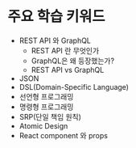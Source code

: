 # 주요 학습 키워드

- REST API 와 GraphQL
  - REST API 란 무엇인가
  - GraphQL은 왜 등장했는가?
  - REST API vs GraphQL
- JSON
- DSL(Domain-Specific Language)
- 선언형 프로그래밍
- 명령형 프로그래밍
- SRP(단일 책임 원칙)
- Atomic Design
- React component 와 props
